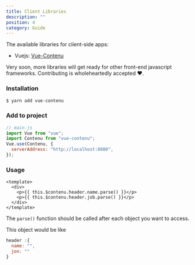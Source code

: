 ```yaml
---
title: Client Libraries
description: ""
position: 4
category: Guide
---
```


The available libraries for client-side apps:

- Vuejs: [Vue-Contenu](https://npmjs.com/vue-contenu)

Very soon, more libraries will get ready for other front-end javascript frameworks. Contributing is wholeheartedly accepted ❤️.

### Installation

<code-group>
  <code-block label="Vue" active>

```bash
$ yarn add vue-contenu
```

  </code-block>
</code-group>

### Add to project

<code-group>
  <code-block label="Vue" active>

```js
// main.js
import Vue from "vue";
import Contenu from "vue-contenu";
Vue.use(Contenu, {
  serverAddress: "http://localhost:8080",
});
```

  </code-block>
</code-group>

### Usage

<code-group>
  <code-block label="Vue" active>

```vue
<template>
  <div>
    <p>{{ this.$contenu.header.name.parse() }}</p>
    <p>{{ this.$contenu.header.job.parse() }}</p>
  </div>
</template>
```

  </code-block>
</code-group>
<alert type="warning">

The `parse()` function should be called after each object you want to access.

</alert>
This object would be like

```js
header :{
  name: "",
  jon: ""
}
```
